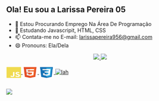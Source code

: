## Ola! Eu sou a Larissa Pereira 05

- 🔭 Estou Procurando Emprego Na Área De Programação
- 🌱 Estudando Javascripit, HTML, CSS
- 📫 Contata-me no E-mail: larissapereira956@gmail.com
- 😄 Pronouns: Ela/Dela

<div align="center">
  <a href="https://github.com/rafaballerini">
  <img height="180em" src="https://github-readme-stats.vercel.app/api?username=Larissapereira05&show_icons=true&theme=radical&include_all_commits=true&count_private=true"/>
  <img height="180em" src="https://github-readme-stats.vercel.app/api/top-langs/?username=Larissapereira05&layout=compact&langs_count=7&theme=radical"/>
</div>
  
  <div style="display: inline_block"><br>
  <img align="center" alt="Rafa-Js" height="30" width="40" src="https://raw.githubusercontent.com/devicons/devicon/master/icons/javascript/javascript-plain.svg">
  <img align="center" alt="Rafa-HTML" height="30" width="40" src="https://raw.githubusercontent.com/devicons/devicon/master/icons/html5/html5-original.svg">
  <img align="center" alt="Rafa-CSS" height="30" width="40" src="https://raw.githubusercontent.com/devicons/devicon/master/icons/css3/css3-original.svg">
  <img align="rigth"  alt= "lah" heigth="140" width="200" src="https://share-cdn.picrew.me/shareImg/org/202204/338224_rO9alQog.png"
</div>
  
  ##
  
   <a href="https://www.linkedin.com/in/maria-larissa-pereira-870a80142/" target="_blank"><img src="https://img.shields.io/badge/-LinkedIn-%230077B5?style=for-the-badge&logo=linkedin&logoColor=white" target="_blank"></a> 
